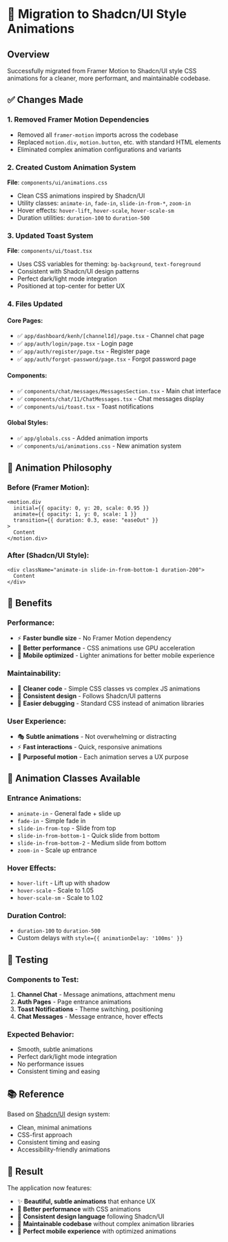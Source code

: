# 🚀 Migration to Shadcn/UI Style Animations

## Overview
Successfully migrated from Framer Motion to Shadcn/UI style CSS animations for a cleaner, more performant, and maintainable codebase.

## ✅ Changes Made

### 1. **Removed Framer Motion Dependencies**
- Removed all `framer-motion` imports across the codebase
- Replaced `motion.div`, `motion.button`, etc. with standard HTML elements
- Eliminated complex animation configurations and variants

### 2. **Created Custom Animation System**
**File**: `components/ui/animations.css`
- Clean CSS animations inspired by Shadcn/UI
- Utility classes: `animate-in`, `fade-in`, `slide-in-from-*`, `zoom-in`
- Hover effects: `hover-lift`, `hover-scale`, `hover-scale-sm`
- Duration utilities: `duration-100` to `duration-500`

### 3. **Updated Toast System**
**File**: `components/ui/toast.tsx`
- Uses CSS variables for theming: `bg-background`, `text-foreground`
- Consistent with Shadcn/UI design patterns
- Perfect dark/light mode integration
- Positioned at top-center for better UX

### 4. **Files Updated**

#### **Core Pages:**
- ✅ `app/dashboard/kenh/[channelId]/page.tsx` - Channel chat page
- ✅ `app/auth/login/page.tsx` - Login page
- ✅ `app/auth/register/page.tsx` - Register page
- ✅ `app/auth/forgot-password/page.tsx` - Forgot password page

#### **Components:**
- ✅ `components/chat/messages/MessagesSection.tsx` - Main chat interface
- ✅ `components/chat/11/ChatMessages.tsx` - Chat messages display
- ✅ `components/ui/toast.tsx` - Toast notifications

#### **Global Styles:**
- ✅ `app/globals.css` - Added animation imports
- ✅ `components/ui/animations.css` - New animation system

## 🎨 Animation Philosophy

### **Before (Framer Motion):**
```tsx
<motion.div
  initial={{ opacity: 0, y: 20, scale: 0.95 }}
  animate={{ opacity: 1, y: 0, scale: 1 }}
  transition={{ duration: 0.3, ease: "easeOut" }}
>
  Content
</motion.div>
```

### **After (Shadcn/UI Style):**
```tsx
<div className="animate-in slide-in-from-bottom-1 duration-200">
  Content
</div>
```

## 🎯 Benefits

### **Performance:**
- ⚡ **Faster bundle size** - No Framer Motion dependency
- 🚀 **Better performance** - CSS animations use GPU acceleration
- 📱 **Mobile optimized** - Lighter animations for better mobile experience

### **Maintainability:**
- 🧹 **Cleaner code** - Simple CSS classes vs complex JS animations
- 🎨 **Consistent design** - Follows Shadcn/UI patterns
- 🔧 **Easier debugging** - Standard CSS instead of animation libraries

### **User Experience:**
- 🎭 **Subtle animations** - Not overwhelming or distracting
- ⚡ **Fast interactions** - Quick, responsive animations
- 🎯 **Purposeful motion** - Each animation serves a UX purpose

## 🎨 Animation Classes Available

### **Entrance Animations:**
- `animate-in` - General fade + slide up
- `fade-in` - Simple fade in
- `slide-in-from-top` - Slide from top
- `slide-in-from-bottom-1` - Quick slide from bottom
- `slide-in-from-bottom-2` - Medium slide from bottom
- `zoom-in` - Scale up entrance

### **Hover Effects:**
- `hover-lift` - Lift up with shadow
- `hover-scale` - Scale to 1.05
- `hover-scale-sm` - Scale to 1.02

### **Duration Control:**
- `duration-100` to `duration-500`
- Custom delays with `style={{ animationDelay: '100ms' }}`

## 🧪 Testing

### **Components to Test:**
1. **Channel Chat** - Message animations, attachment menu
2. **Auth Pages** - Page entrance animations
3. **Toast Notifications** - Theme switching, positioning
4. **Chat Messages** - Message entrance, hover effects

### **Expected Behavior:**
- Smooth, subtle animations
- Perfect dark/light mode integration
- No performance issues
- Consistent timing and easing

## 📚 Reference

Based on [Shadcn/UI](https://ui.shadcn.com/) design system:
- Clean, minimal animations
- CSS-first approach
- Consistent timing and easing
- Accessibility-friendly animations

## 🎉 Result

The application now features:
- ✨ **Beautiful, subtle animations** that enhance UX
- 🚀 **Better performance** with CSS animations
- 🎨 **Consistent design language** following Shadcn/UI
- 🔧 **Maintainable codebase** without complex animation libraries
- 📱 **Perfect mobile experience** with optimized animations